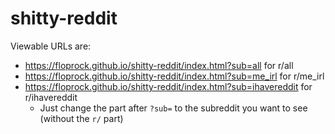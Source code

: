 # shitty-reddit
Viewable URLs are:
- https://floprock.github.io/shitty-reddit/index.html?sub=all for r/all
- https://floprock.github.io/shitty-reddit/index.html?sub=me_irl for r/me_irl
- https://floprock.github.io/shitty-reddit/index.html?sub=ihavereddit for r/ihavereddit 
    - Just change the part after ```?sub=``` to the subreddit you want to see (without the ```r/``` part)
